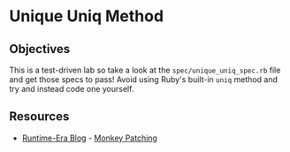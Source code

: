 
# Unique Uniq Method

## Objectives

This is a test-driven lab so take a look at the `spec/unique_uniq_spec.rb` file and get those specs to pass! Avoid using Ruby's built-in `uniq` method and try and instead code one yourself.

## Resources
* [Runtime-Era Blog](http://www.runtime-era.com) - [Monkey Patching](http://www.runtime-era.com/2012/12/reopen-and-modify-ruby-classes-monkey.html)